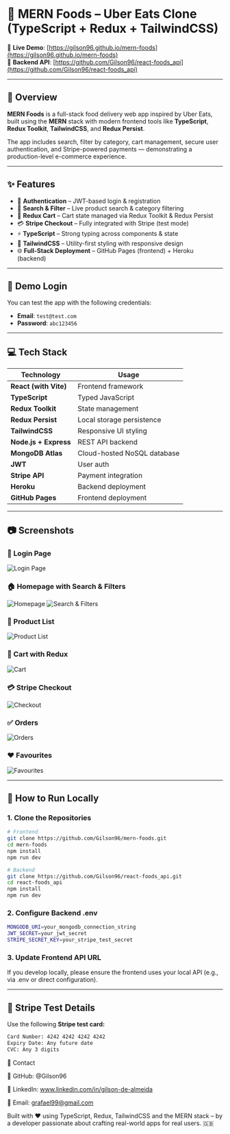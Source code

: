 # 🍔 MERN Foods – Uber Eats Clone (TypeScript + Redux + TailwindCSS)

🚀 **Live Demo**: [https://gilson96.github.io/mern-foods](https://gilson96.github.io/mern-foods)  
🔌 **Backend API**: [https://github.com/Gilson96/react-foods_api](https://github.com/Gilson96/react-foods_api)

---

## 📌 Overview

**MERN Foods** is a full-stack food delivery web app inspired by Uber Eats, built using the **MERN** stack with modern frontend tools like **TypeScript**, **Redux Toolkit**, **TailwindCSS**, and **Redux Persist**.

The app includes search, filter by category, cart management, secure user authentication, and Stripe-powered payments — demonstrating a production-level e-commerce experience.

---

## ✨ Features

- 🔐 **Authentication** – JWT-based login & registration
- 🔎 **Search & Filter** – Live product search & category filtering
- 🛒 **Redux Cart** – Cart state managed via Redux Toolkit & Redux Persist
- 💳 **Stripe Checkout** – Fully integrated with Stripe (test mode)
- ⚡ **TypeScript** – Strong typing across components & state
- 🎨 **TailwindCSS** – Utility-first styling with responsive design
- 🌐 **Full-Stack Deployment** – GitHub Pages (frontend) + Heroku (backend)

---

## 🧪 Demo Login

You can test the app with the following credentials:

- **Email**: `test@test.com`  
- **Password**: `abc123456`

---

## 💻 Tech Stack

| Technology           | Usage                         |
|----------------------|-------------------------------|
| **React (with Vite)**| Frontend framework            |
| **TypeScript**       | Typed JavaScript              |
| **Redux Toolkit**    | State management              |
| **Redux Persist**    | Local storage persistence     |
| **TailwindCSS**      | Responsive UI styling         |
| **Node.js + Express**| REST API backend              |
| **MongoDB Atlas**    | Cloud-hosted NoSQL database   |
| **JWT**              | User auth                     |
| **Stripe API**       | Payment integration           |
| **Heroku**           | Backend deployment            |
| **GitHub Pages**     | Frontend deployment           |

---

## 📷 Screenshots

### 🔐 Login Page  
![Login Page](https://github.com/Gilson96/mern-foods/blob/master/src/screenshots/login_page.png?raw=true)

### 🏠 Homepage with Search & Filters  
![Homepage](https://github.com/Gilson96/mern-foods/blob/master/src/screenshots/homepage.png?raw=true)
![Search & Filters](https://github.com/Gilson96/mern-foods/blob/master/src/screenshots/search.png?raw=true)

### 🍕 Product List  
![Product List](https://github.com/Gilson96/mern-foods/blob/master/src/screenshots/product-list.png?raw=true)

### 🛒 Cart with Redux  
![Cart](https://github.com/Gilson96/mern-foods/blob/master/src/screenshots/cart.png?raw=true)

### 💳 Stripe Checkout  
![Checkout](https://github.com/Gilson96/mern-foods/blob/master/src/screenshots/confirmation.png?raw=true)

### ✅ Orders
![Orders](https://github.com/Gilson96/mern-foods/blob/master/src/screenshots/orders.png?raw=true)

### ❤️ Favourites
![Favourites](https://github.com/Gilson96/mern-foods/blob/master/src/screenshots/favourites.png?raw=true)

---

## 🧭 How to Run Locally

### 1. Clone the Repositories

```bash
# Frontend
git clone https://github.com/Gilson96/mern-foods.git
cd mern-foods
npm install
npm run dev

# Backend
git clone https://github.com/Gilson96/react-foods_api.git
cd react-foods_api
npm install
npm run dev
```
### 2. Configure Backend .env
```bash
MONGODB_URI=your_mongodb_connection_string
JWT_SECRET=your_jwt_secret
STRIPE_SECRET_KEY=your_stripe_test_secret
```

### 3. Update Frontend API URL
If you develop locally, please ensure the frontend uses your local API (e.g., via .env or direct configuration).

---

## 🏁 Stripe Test Details
Use the following **Stripe test card:**
```bash
Card Number: 4242 4242 4242 4242
Expiry Date: Any future date
CVC: Any 3 digits
```

🤝 Contact

👤 GitHub: @Gilson96

💼 LinkedIn: www.linkedin.com/in/gilson-de-almeida

📧 Email: grafael99@gmail.com

Built with ❤️ using TypeScript, Redux, TailwindCSS and the MERN stack – by a developer passionate about crafting real-world apps for real users. 🇬🇧
